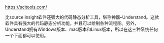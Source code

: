 https://scitools.com/

比source insight软件还强大的代码静态分析工具，堪称神器–Understand。这款软件具有强大的代码静态分析功能，并且可以绘制各种流程图。另外，Understand拥有Windows版本、mac版本和Linux版本，所以在这三种系统任何一个下面都可以使用。

